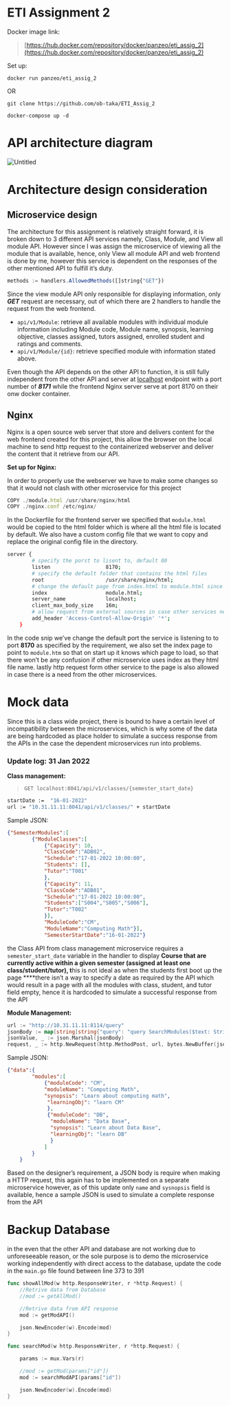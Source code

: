 # ETI Assignment 2

Docker image link:

> [https://hub.docker.com/repository/docker/panzeo/eti_assig_2](https://hub.docker.com/repository/docker/panzeo/eti_assig_2)
> 
Set up:
```
docker run panzeo/eti_assig_2
```
OR
```
git clone https://github.com/ob-taka/ETI_Assig_2
```
```
docker-compose up -d
```

# API architecture diagram


![Untitled](https://user-images.githubusercontent.com/48742733/152543324-a5391c0b-0953-4ff5-aa5f-d081f59deee8.png)


# Architecture design consideration



## Microservice design

The architecture for this assignment is relatively straight forward, it is broken down to 3 different API services namely, Class, Module, and View all module API. However since I was assign the microservice of viewing all the module that is available, hence, only View all module API and web frontend is done by me, however this service is dependent on the responses of the other mentioned API to fulfill it’s duty.

```jsx
methods := handlers.AllowedMethods([]string{"GET"})
```

Since the view module API only responsible for displaying information, only ***GET*** request are necessary, out of which there are 2 handlers to handle the request from the web frontend. 

- `api/v1/Module`: retrieve all available modules with individual module information including  Module code, Module name, synopsis, learning objective, classes assigned, tutors assigned, enrolled student and ratings and comments.
- `api/v1/Module/{id}`: retrieve specified module with information stated above.

Even though the API depends on the other API to function, it is still fully independent from the other API and server at [localhost](http://localhost) endpoint with a port number of ***8171*** while the frontend Nginx server serve at port 8170 on their onw docker container.



## Nginx

Nginx is a open source web server that store and delivers content for the web frontend created for this project, this allow the browser on the local machine to send http request to the containerized webserver and deliver the content that it retrieve from our API.

**Set up for Nginx:**

In order to properly use the webserver we have to make some changes so that it would not clash with other microservice for this project 

```jsx
COPY ./module.html /usr/share/nginx/html
COPY ./nginx.conf /etc/nginx/
```

In the Dockerfile for the frontend server we specified that `module.html` would be copied to the html folder which is where all the html file is located by default. We also have a custom config file that we want to copy and replace the original config file in the directory.

```bash
server {
        # specify the porst to lisent to, default 80
        listen                  8170;
        # specify the default folder that contains the html files
        root                    /usr/share/nginx/html;
        # change the default page from index.html to module.html since it's not the homepage for the overall project
        index                   module.html;
        server_name             localhost;
        client_max_body_size    16m;
        # allow request from external sources in case other services needs it
        add_header 'Access-Control-Allow-Origin' '*';
    }
```

In the code snip we’ve change the default port the service is listening to to port **8170** as specified by the requirement, we also set the index page to point to `module.htm` so that on start up it knows which page to load, so that there won’t be any confusion if other microservice uses index as they html file name. lastly http request form other service to the page is also allowed in case there is a need from the other microservices. 



# Mock data



Since this is a class wide project, there is bound to have a certain level of incompatibility between the microservices, which is why some of the data are being hardcoded as place holder to simulate a success response from the APIs in the case the dependent microservices run into problems.

### Update log: 31 Jan 2022

**Class management:**

> `GET localhost:8041/api/v1/classes/{semester_start_date}`
> 

```bash
startDate :=  "16-01-2022"
url := "10.31.11.11:8041/api/v1/classes/" + startDate
```

Sample JSON:

```json
{"SemesterModules":[
		{"ModuleClasses":[
			{"Capacity": 10,
			"ClassCode":"ADB02",
			"Schedule":"17-01-2022 10:00:00",
			"Students": [],
			"Tutor":"T001"
			},
			{"Capacity": 11,
			"ClassCode":"ADB01",
			"Schedule":"17-01-2022 10:00:00",
			"Students":["S004","S005","S006"],
			"Tutor":"T002"
			}],
			"ModuleCode":"CM",
			"ModuleName":"Computing Math"}],
			"SemesterStartDate":"16-01-2022"}
```

the Class API from class management microservice requires a `semester_start_date` variable in the handler to display **Course that are currently active within a given semester (assigned at least one class/student/tutor), t**his is not ideal as when the students first boot up the page ****there isn’t a way to specify a date as required by the API which would result in a page with all the modules with class, student, and tutor field empty, hence it is hardcoded to simulate a successful response from the API

**Module Management:**

```go
url := "http://10.31.11.11:8114/query"
jsonBody := map[string]string{"query": "query SearchModules($text: String!){searchModules(text: $text){name, synopsis}}, "variables":{"text": modCode}"}
jsonValue, _ := json.Marshal(jsonBody)
request, _ := http.NewRequest(http.MethodPost, url, bytes.NewBuffer(jsonValue))
```

Sample JSON:

```json
{"data":{
		"modules":[
			{"moduleCode": "CM", 
			"moduleName": "Computing Math", 
			"synopsis": "Learn about computing math",
			 "learningObj": "learn CM"
			 },
			 {"moduleCode": "DB",
			  "moduleName": "Data Base", 
			  "synopsis": "Learn about Data Base", 
			  "learningObj": "learn DB"
			  }
			]
		}
	}
```

Based on the designer’s requirement, a JSON body is require when making a HTTP request, this again has to be implemented on a separate microservice  however, as of this update only `name` and `sysnopsis` field is available, hence a sample JSON is used to simulate a complete response from the API



# Backup Database



in the even that the other API and database are not working due to unforeseeable reason, or the sole purpose is to demo the microservice working independently with direct access to the database,  update the code in the `main.go` file found between line 373 to 391

   

```GO
func showAllMod(w http.ResponseWriter, r *http.Request) {
	//Retrive data from Database
	//mod := getAllMod()

	//Retrive data from API response
	mod := getModAPI()

	json.NewEncoder(w).Encode(mod)
}

func searchMod(w http.ResponseWriter, r *http.Request) {

	params := mux.Vars(r)

	//mod := getMod(params["id"])
	mod := searchModAPI(params["id"])

	json.NewEncoder(w).Encode(mod)
}
```
